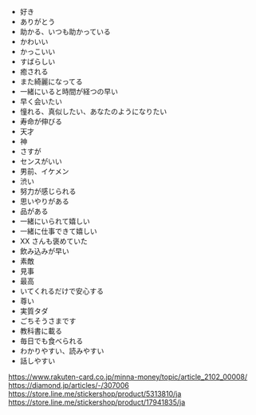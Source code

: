 - 好き
- ありがとう
- 助かる、いつも助かっている
- かわいい
- かっこいい
- すばらしい
- 癒される
- また綺麗になってる
- 一緒にいると時間が経つの早い
- 早く会いたい
- 憧れる、真似したい、あなたのようになりたい
- 寿命が伸びる
- 天才
- 神
- さすが
- センスがいい
- 男前、イケメン
- 渋い
- 努力が感じられる
- 思いやりがある
- 品がある
- 一緒にいられて嬉しい
- 一緒に仕事できて嬉しい
- XX さんも褒めていた
- 飲み込みが早い
- 素敵
- 見事
- 最高
- いてくれるだけで安心する
- 尊い
- 実質タダ
- ごちそうさまです
- 教科書に載る
- 毎日でも食べられる
- わかりやすい、読みやすい
- 話しやすい

https://www.rakuten-card.co.jp/minna-money/topic/article_2102_00008/
https://diamond.jp/articles/-/307006
https://store.line.me/stickershop/product/5313810/ja
https://store.line.me/stickershop/product/17941835/ja
